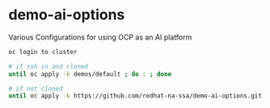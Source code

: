 # demo-ai-options

Various Configurations for using OCP as an AI platform

```bash
oc login to cluster

# if ssh in and cloned
until oc apply -k demos/default ; do : ; done

# if not cloned
until oc apply -k https://github.com/redhat-na-ssa/demo-ai-options.git ; do : ; done
```